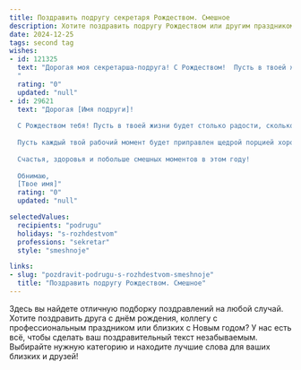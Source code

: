 ```yaml
---
title: Поздравить подругу секретаря Рождеством. Смешное
description: Хотите поздравить подругу Рождеством или другим праздником? Наш ИИ создаст незабываемое поздравление, а вы обязательно выделитесь среди других.  
date: 2024-12-25
tags: second tag
wishes:
- id: 121325
  text: "Дорогая моя секретарша-подруга! С Рождеством!  Пусть в твоей жизни будет столько чудес, сколько за год ты успела записать в ежедневнике встреч!  А я желаю тебе, чтобы Дед Мороз, наконец, разобрался в твоих шифрах и подарил тебе не только кружку с надписью \"Лучший секретарь\", но и целую гору чего-нибудь эдакого, например,  отпуска на Мальдивах!  Здоровья, счастья и море позитива!
  "
  rating: "0"
  updated: "null"
- id: 29621
  text: "Дорогая [Имя подруги]!
  
  С Рождеством тебя! Пусть в твоей жизни будет столько радости, сколько у тебя записей в рабочем блокноте! Желаю, чтобы дни были такими же легкими, как отпуск за границей, а проблемы решались сами собой — как файлы на твоем компьютере, когда ты их забываешь сохрани́ть.
  
  Пусть каждый твой рабочий момент будет приправлен щедрой порцией хорошего настроения, а на столе будут не только бумаги, но и сладости! А если кто-то по ошибке назовет тебя \"просто секретарем\", напомни им, что ты — магистр дипломатии и контроля за проектами!
  
  Счастья, здоровья и побольше смешных моментов в этом году!
  
  Обнимаю,
  [Твое имя]"
  rating: "0"
  updated: "null"

selectedValues:
  recipients: "podrugu"
  holidays: "s-rozhdestvom"
  professions: "sekretar"
  style: "smeshnoje"

links:
- slug: "pozdravit-podrugu-s-rozhdestvom-smeshnoje"
  title: "Поздравить подругу Рождеством. Смешное"
---
```


Здесь вы найдете отличную подборку поздравлений на любой случай.
Хотите поздравить друга с днём рождения, коллегу с профессиональным праздником или близких с Новым годом? У нас есть всё, чтобы сделать ваш поздравительный текст незабываемым. Выбирайте нужную категорию и находите лучшие слова для ваших близких и друзей!
